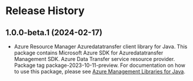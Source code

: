 # Release History

## 1.0.0-beta.1 (2024-02-17)

- Azure Resource Manager Azuredatatransfer client library for Java. This package contains Microsoft Azure SDK for Azuredatatransfer Management SDK. Azure Data Transfer service resource provider. Package tag package-2023-10-11-preview. For documentation on how to use this package, please see [Azure Management Libraries for Java](https://aka.ms/azsdk/java/mgmt).
